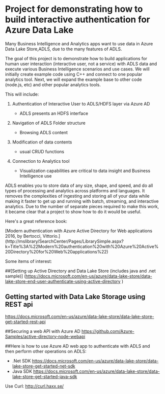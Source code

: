 


# Project for demonstrating how to build interactive authentication for Azure Data Lake

Many Business Intelligence and Analytics apps want to use data in Azure Data Lake Store,ADLS, due to the many features of ADLS.

The goal of this project is to demonstrate how to build applications for human user interaction (interactive user, not a service) with ADLS data and execute various Business Intelligence scenarios and use cases. We will initially create example code using C++ and connect to one popular analytics tool. Next, we will expand the example base to other code (node.js, etc) and other popular analytics tools. 

This will include: 

1. Authentication of Interactive User to ADLS/HDFS layer via Azure AD
   - ADLS presents an HDFS interface

2. Navigation of ADLS Folder structure
   - Browsing ADLS content

3. Modification of data contents
   - usual CRUD functions

4. Connection to Analytics tool
   - Visualization capabilities are critical to data insight and Business Intelligence use

ADLS enables you to store data of any size, shape, and speed, and do all types of processing and analytics across platforms and languages. It removes the complexities of ingesting and storing all of your data while making it faster to get up and running with batch, streaming, and interactive analytics. Due to the number of separate pieces required to make this work, it became clear that a project to show how to do it would be useful.

Here's a great reference book:

[Modern authentication with Azure Active Directory for Web applications
2016, by Bertocci, Vittorio.] (http://mslibrary/SearchCenter/Pages/LibrarySimple.aspx?k=Title%3A%22Modern%20authentication%20with%20Azure%20Active%20Directory%20for%20Web%20applications%22)

Some items of interest:

##[Setting up Active Directory and Data Lake Store (includes java and .net sample)]
(https://docs.microsoft.com/en-us/azure/data-lake-store/data-lake-store-end-user-authenticate-using-active-directory )

## Getting started with Data Lake Storage using REST api
https://docs.microsoft.com/en-us/azure/data-lake-store/data-lake-store-get-started-rest-api 

##Securing a web API with Azure AD
https://github.com/Azure-Samples/active-directory-node-webapi

##Here is how to use Azure AD web app to authenticate with ADLS and then perform other operations on ADLS:
 - .Net SDK
   https://docs.microsoft.com/en-us/azure/data-lake-store/data-lake-store-get-started-net-sdk
 - Java SDK
   https://docs.microsoft.com/en-us/azure/data-lake-store/data-lake-store-get-started-java-sdk

Use Curl:
http://curl.haxx.se/
